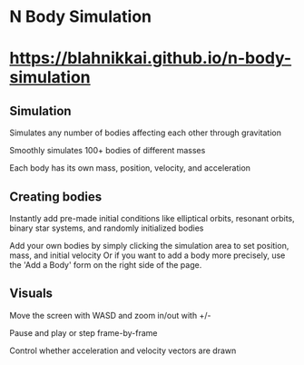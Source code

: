 # N Body Simulation
# https://blahnikkai.github.io/n-body-simulation

## Simulation

Simulates any number of bodies affecting each other through gravitation

Smoothly simulates 100+ bodies of different masses

Each body has its own mass, position, velocity, and acceleration

## Creating bodies
Instantly add pre-made initial conditions like elliptical orbits, resonant orbits, binary star systems, and randomly initialized bodies

Add your own bodies by simply clicking the simulation area to set position, mass, and initial velocity
Or if you want to add a body more precisely, use the 'Add a Body' form on the right side of the page.

## Visuals

Move the screen with WASD and zoom in/out with +/- 

Pause and play or step frame-by-frame

Control whether acceleration and velocity vectors are drawn
